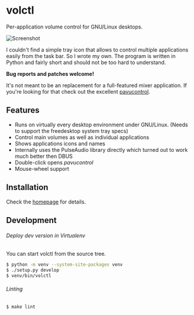 # volctl

Per-application volume control for GNU/Linux desktops.

![Screenshot](https://buzz.github.io/volctl/screenshot.png)

I couldn't find a simple tray icon that allows to control multiple
applications easily from the task bar. So I wrote my own. The program
is written in Python and fairly short and should not be too hard to
understand.

**Bug reports and patches welcome!**

It's not meant to be an replacement for a full-featured mixer
application. If you're looking for that check out the excellent
[pavucontrol](http://freedesktop.org/software/pulseaudio/pavucontrol/).

## Features

* Runs on virtually every desktop environment under GNU/Linux. (Needs to support the freedesktop system tray specs)
* Control main volumes as well as individual applications
* Shows applications icons and names
* Internally uses the PulseAudio library directly which turned out to work much better then DBUS
* Double-click opens *pavucontrol*
* Mouse-wheel support

## Installation

Check the [homepage](https://buzz.github.io/volctl/) for details.

## Development

###### Deploy dev version in Virtualenv

You can start volctl from the source tree.

```sh
$ python -m venv --system-site-packages venv
$ ./setup.py develop
$ venv/bin/volctl
```

###### Linting

```sh
$ make lint
```
